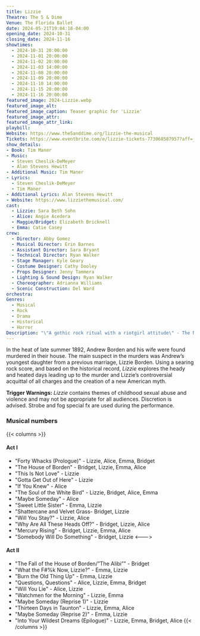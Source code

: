 ```yaml
---
title: Lizzie
Theatre: The 5 & Dime
Venue: The Florida Ballet 
date: 2024-05-21T19:04:18-04:00
opening_date: 2024-10-31
closing_date: 2024-11-16
showtimes:
  - 2024-10-31 20:00:00
  - 2024-11-01 20:00:00
  - 2024-11-02 20:00:00
  - 2024-11-03 14:00:00
  - 2024-11-08 20:00:00
  - 2024-11-09 20:00:00
  - 2024-11-10 14:00:00
  - 2024-11-15 20:00:00
  - 2024-11-16 20:00:00
featured_image: 2024-Lizzie.webp
featured_image_alt: 
featured_image_caption: Teaser graphic for 'Lizzie'
featured_image_attr: 
featured_image_attr_link: 
playbill:
Website: https://www.the5anddime.org/lizzie-the-musical
Tickets: https://www.eventbrite.com/e/lizzie-tickets-773068587957?aff=jaxplays
show_details: 
- Book: Tim Maner
- Music:
  - Steven Cheslik-DeMeyer
  - Alan Stevens Hewitt
- Additional Music: Tim Maner
- Lyrics:
  - Steven Cheslik-DeMeyer
  - Tim Maner
- Additional Lyrics: Alan Stevens Hewitt
- Website: https://www.lizziethemusical.com/
cast:
  - Lizzie: Sara Beth Sohn
  - Alice: Angie Acedera
  - Maggie/Bridget: Elizabeth Bricknell
  - Emma: Catie Casey
crew:
  - Director: Abby Gomez
  - Musical Director: Erin Barnes
  - Assistant Director: Sara Bryant
  - Technical Director: Ryan Walker
  - Stage Manager: Kyle Geary
  - Costume Designer: Cathy Dooley
  - Props Designer: Jenny Tammera
  - Lighting & Sound Design: Ryan Walker
  - Choreographer: Adrianna Williams
  - Scenic Construction: Del Ward
orchestra:
Genres:
  - Musical
  - Rock
  - Drama
  - Historical
  - Horror
Description: "\"A gothic rock ritual with a riotgirl attitude\" - The New York Times"
---
```

In the heat of late summer 1892, Andrew Borden and his wife were found murdered in their house. The main suspect in the murders was Andrew’s youngest daughter from a previous marriage, Lizzie Borden. Using a searing rock score, and based on the historical record, *Lizzie* explores the heady and heated days leading up to the murder and Lizzie’s controversial acquittal of all charges and the creation of a new American myth.

**Trigger Warnings:** *Lizzie* contains themes of childhood sexual abuse and violence and may not be appropriate for all audiences. Discretion is advised. Strobe and fog special fx are used during the performance.

### Musical numbers
{{< columns >}} 
#### Act I
- "Forty Whacks (Prologue)" - Lizzie, Alice, Emma, Bridget
- "The House of Borden" - Bridget, Lizzie, Emma, Alice
- "This Is Not Love" - Lizzie
- "Gotta Get Out of Here" - Lizzie
- "If You Knew" - Alice
- "The Soul of the White Bird" - Lizzie, Bridget, Alice, Emma
- "Maybe Someday" - Alice
- "Sweet Little Sister" - Emma, Lizzie
- "Shattercane and Velvet Grass- Bridget, Lizzie
- "Will You Stay?" - Lizzie, Alice
- "Why Are All These Heads Off?" - Bridget, Lizzie, Alice
- "Mercury Rising" - Bridget, Lizzie, Emma, Alice
- "Somebody Will Do Something" - Bridget, Lizzie
<--->
#### Act II
- "The Fall of the House of Borden/”The Alibi”" - Bridget
- "What the F#%k Now, Lizzie?" - Emma, Lizzie
- "Burn the Old Thing Up" - Emma, Lizzie
- "Questions, Questions" - Alice, Lizzie, Emma, Bridget
- "Will You Lie" - Alice, Lizzie
- "Watchmen for the Morning" - Lizzie, Emma
- "Maybe Someday (Reprise 1)" - Lizzie
- "Thirteen Days in Taunton" - Lizzie, Emma, Alice
- "Maybe Someday (Reprise 2)" - Emma, Lizzie
- "Into Your Wildest Dreams (Epilogue)" - Lizzie, Emma, Bridget, Alice
{{< /columns >}}